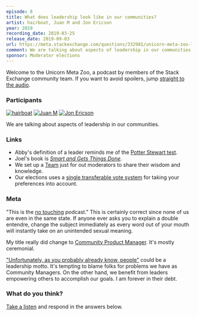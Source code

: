 ```yaml
---
episode: 8
title: What does leadership look like in our communities?
artist: hairboat, Juan M and Jon Ericson
year: 2019
recording_date: 2019-03-25
release_date: 2019-09-03
url: https://meta.stackexchange.com/questions/332981/unicorn-meta-zoo-7-what-does-leadership-look-like-in-our-communities
comment: We are talking about aspects of leadership in our communities.
sponsor: Moderator elections
---
```


Welcome to the Unicorn Meta Zoo, a podcast by members of the Stack
Exchange community team. If you want to avoid spoilers, jump
[straight to the audio][1].

### Participants 

[![hairboat](https://stackexchange.com/users/flair/463168.png)](https://stackexchange.com/users/463168)
[![Juan M](https://stackexchange.com/users/flair/6254215.png)](https://stackexchange.com/users/6254215)
[![Jon Ericson](https://stackexchange.com/users/flair/1083.png)](https://stackexchange.com/users/1083)

We are talking about aspects of leadership in our communities.

### Links

* Abby's definition of a leader reminds me of the
[Potter Stewart test](https://en.wikipedia.org/wiki/I_know_it_when_I_see_it).
* Joel's book is [_Smart and Gets Things Done_](https://www.joelonsoftware.com/2007/06/05/smart-and-gets-things-done/).
* We set up a [Team](https://stackoverflow.com/teams) just for out
moderators to share their wisdom and knowledge.
* Our elections uses a
  [single transferable vote system](https://stackoverflow.blog/2016/03/01/fair-elections-and-stv/) for taking your preferences into account.

### Meta

"This is the [no touching](https://i.stack.imgur.com/1gDCd.gif)
podcast." This is certainly correct since none of us are even in the
same state. If anyone ever asks you to explain a double entendre,
change the subject immediately as every word out of your mouth will
instantly take on an unintended sexual meaning.

My title really did change to
[Community Product Manager](https://jlericson.com/2019/05/02/community_product_manager.html). It's mostly ceremonial.

["Unfortunately, as you probably already know, people"](https://twitter.com/horse_ebooks/status/228032106859749377)
could be a leadership motto. It's tempting to blame folks for problems
we have as Community Managers. On the other hand, we benefit from
leaders empowering others to accomplish our goals. I am forever in
their debt.

### What do you think?

[Take a listen][1] and respond in the answers below.


  [1]: https://dts.podtrac.com/redirect.mp3/unicorn-meta-zoo.github.io/episodes/leadership.mp3
